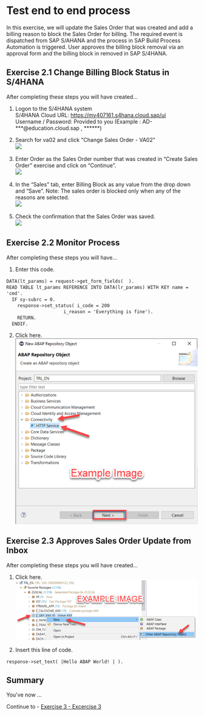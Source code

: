 # Test end to end process

In this exercise, we will update the Sales Order that was created and add a billing reason to block the Sales Order for billing. The required event is dispatched from SAP S/AHANA and the process in SAP Build Process Automation is triggered. User approves the billing block removal via an approval form and the billing block in removed in  SAP S/4HANA.

## Exercise 2.1 Change Billing Block Status in S/4HANA

After completing these steps you will have created...

1. Logon to the S/4HANA system
<br>S/4HANA Cloud URL: https://my407161.s4hana.cloud.sap/ui
<br>Username / Password: Provided to you (Example : AD-***@education.cloud.sap , ******)

2.	Search for va02 and click "Change Sales Order - VA02"
<br>![](/exercises/ex2/images/VA02.png)

3. Enter Order as the Sales Order number that was created in “Create Sales Order” exercise and click on “Continue”.
<br>![](/exercises/ex2/images/EnterSOToEdit.png)

4. In the “Sales” tab, enter Billing Block as any value from the drop down and “Save”. Note: The sales order is blocked only when any of the reasons are selected.
<br>![](/exercises/ex2/images/UpdateBillingBlock.png)

5. Check the confirmation that the Sales Order was saved.
<br>![](/exercises/ex2/images/ConfirmUpdateSO.png)


## Exercise 2.2 Monitor Process

After completing these steps you will have...

1.	Enter this code.
```abap
DATA(lt_params) = request->get_form_fields(  ).
READ TABLE lt_params REFERENCE INTO DATA(lr_params) WITH KEY name = 'cmd'.
  IF sy-subrc = 0.
    response->set_status( i_code = 200
                     i_reason = 'Everything is fine').
    RETURN.
  ENDIF.

```

2.	Click here.
<br>![](/exercises/ex2/images/02_02_0010.png)
## Exercise 2.3 Approves Sales Order Update from Inbox
After completing these steps you will have created...

1. Click here.
<br>![](/exercises/ex2/images/02_01_0010.png)

2.	Insert this line of code.
```abap
response->set_text( |Hello ABAP World! | ). 
```

## Summary

You've now ...

Continue to - [Exercise 3 - Excercise 3 ](../ex3/README.md)
